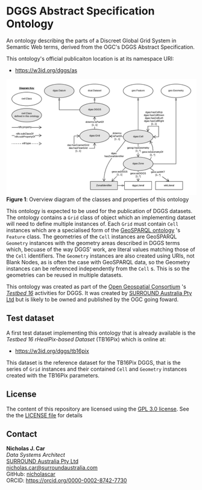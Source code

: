 # DGGS Abstract Specification Ontology

An ontology describing the parts of a Discreet Global Grid System in Semantic Web terms, derived from the OGC's DGGS Abstract Specification. 

This ontology's official publicaiton location is at its namespace URI:

* <https://w3id.org/dggs/as>


![](dggs-as.png)  
**Figure 1**: Overview diagram of the classes and properties of this ontology  

This ontology is expected to be used for the publication of DGGS datasets. The ontology contains a `Grid` class of object which an implementing dataset will need to define multiple instances of. Each `Grid` must contain `Cell` instances which are a specialised form of the [GeoSPARQL ontology](https://www.ogc.org/standards/geosparql) 's `Feature` class. The geometries of the `Cell` instances are GeoSPARQL `Geometry` instances with the geometry areas described in DGGS terms which, becuase of the way DGGS' work, are literal values matching those of the `Cell` identifiers. The `Geometry` instances are also created using URIs, not Blank Nodes, as is often the case with GeoSPARQL data, so the Geometry instances can be referenced independently from the `Cell` s. This is so the geometries can be reused in multiple datasets.

This ontology was created as part of the [Open Geospatial Consortium](https://www.ogc.org/) 's *[Testbed 16](https://portal.ogc.org/files/?artifact_id=91644#DGGS)* activities for DGGS. It was created by [SURROUND Australia Pty Ltd](https://surroundaustralia.com) but is likely to be owned and published by the OGC going foward.


## Test dataset
A first test dataset implementing this ontology that is already available is the *Testbed 16 rHealPix-based Dataset* (TB16Pix) which is online at:

* <https://w3id.org/dggs/tb16pix>

This dataset is the reference dataset for the TB16Pix DGGS, that is the series of `Grid` instances and their contained `Cell` and `Geometry` instances created with the TB16Pix parameters.


## License
The content of this repository are licensed using the [GPL 3.0 license](https://www.gnu.org/licenses/quick-guide-gplv3.html). See the the [LICENSE file](LICENSE) for details


## Contact
**Nicholas J. Car**  
*Data Systems Architect*  
[SURROUND Australia Pty Ltd](https://surroundaustralia.com)  
<nicholas.car@surroundaustralia.com>  
GitHub: [nicholascar](https://github.com/nicholascar)  
ORCID: <https://orcid.org/0000-0002-8742-7730>  